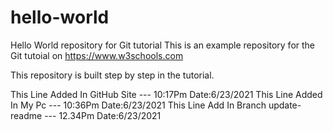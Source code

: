 # hello-world
Hello World repository for Git tutorial
This is an example repository for the Git tutoial on https://www.w3schools.com

This repository is built step by step in the tutorial.

This Line Added In GitHub Site --- 10:17Pm Date:6/23/2021
This Line Added In My Pc       --- 10:36Pm Date:6/23/2021
This Line Add In Branch update-readme --- 12.34Pm Date:6/23/2021
